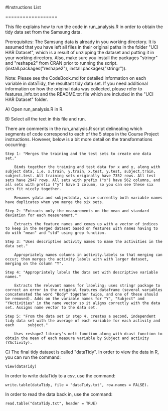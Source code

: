 #Instructions List

==================

This file explains how to run the code in run_analysis.R in order to obtain the tidy data set from the Samsung data.


Prerequisites: The Samsung data is already in you working directory. It is assumed that you have left all files in their original paths in the folder "UCI HAR Dataset", which is a result of unzipping the dataset and putting it in your working directory. Also, make sure you install the packages "stringr" and "reshape2" from CRAN prior to running the script. (install.packages("reshape2"), install.packages("stringr")). 

Note: Please see the CodeBook.md for detailed information on each variable in dataTidy, the resultant tidy data set. If you need additional information on how the original data was collected, please refer to features_info.txt and the README.txt file which are included in the "UCI HAR Dataset" folder.


A) Open run_analysis.R in R.

B) Select all the text in this file and run.

There are comments in the run_analysis.R script delineating which segments of code correspond to each of the 5 steps in the Course Project 		instructions. However, below is a bit more detail on the transformations occurring:

	Step 1: "Merges the training and the test sets to create one data set."
		
		Binds together the training and test data for x and y, along with subject data, i.e. x.train, y.train, x.test, y.test, subject.train, subject.test. All training sets originally have 7352 rows. All test sets have 2947 rows. All sets with prefix ("x") have 562 columns, and all sets with prefix ("y") have 1 column, so you can see these six sets fit nicely together.
		
		Renames ydata and subjectdata, since currently both variable names have duplicates when you merge the six sets.

	Step 2: "Extracts only the measurements on the mean and standard deviation for each measurement."
		
		Extracts the feature names and comes up with a vector of indices to keep in the merged dataset based on features with names having to do with "mean" and "std" using grep function.

	Step 3: "Uses descriptive activity names to name the activities in the data set."
		
		Appropriately names columns in activity.labels so that merging can occur; then merges the activity.labels with with larger dataset, merging on the column "Y".

	Step 4: "Appropriately labels the data set with descriptive variable names."

		Extracts the relevant names for labeling; uses stringr package to correct an error in the original features dataframe (several variables concatenated the word "Body" together twice, and one of these should be removed). Adds on the variable names for "Y", "Subject" and "YActivities" in the name vector so it aligns correctly with the data set. Assigns name vector to the data set.

	Step 5: "From the data set in step 4, creates a second, independent tidy data set with the average of each variable for each activity and each 		subject."
	
		Uses reshape2 library's melt function along with dcast function to obtain the mean of each measure variable by Subject and activity (YActivity). 


C) The final tidy dataset is called "dataTidy". In order to view the data in R, you can run the command: 

	View(dataTidy) 

In order to write dataTidy to a csv, use the command: 

	write.table(dataTidy, file = "dataTidy.txt", row.names = FALSE).  

In order to read the data back in, use the command: 

	read.table("dataTidy.txt", header = TRUE)



		
